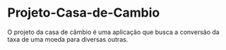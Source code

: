 # Projeto-Casa-de-Cambio
O projeto da casa de câmbio é uma aplicação que busca a conversão da taxa de uma moeda para diversas outras.
